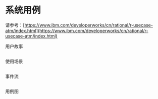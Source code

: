 # 系统用例

请参考：[https://www.ibm.com/developerworks/cn/rational/r-usecase-atm/index.html](https://www.ibm.com/developerworks/cn/rational/r-usecase-atm/index.html)

用户故事

```

```

使用场景

```

```

事件流

```

```

用例图

```

```



